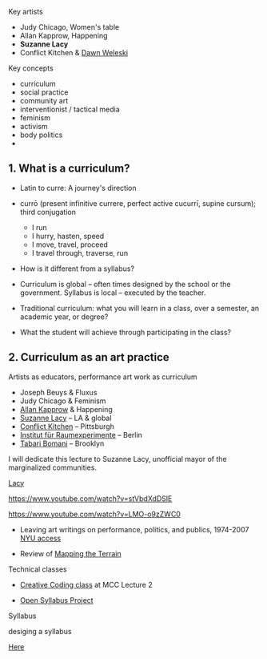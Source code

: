Key artists

- Judy Chicago, Women's table 
- Allan Kapprow, Happening 
- **Suzanne Lacy** 
- Conflict Kitchen & [Dawn Weleski](http://www.artpractical.com/column/visiting-artist-profiles-dawn-weleski/)

Key concepts 

- curriculum
- social practice 
- community art 
- interventionist / tactical media 
- feminism 
- activism 
- body politics 
- 

## 1. What is a curriculum?  

- Latin to curre:  A journey's direction  
- currō ‎(present infinitive currere, perfect active cucurrī, supine cursum); third conjugation

	-  I run   
	-  I hurry, hasten, speed
	- I move, travel, proceed
	- I travel through, traverse, run

- How is it different from a syllabus? 
- Curriculum is global – often times designed by the school or the government. Syllabus is local – executed by the teacher.
- Traditional curriculum: what you will learn in a class, over a semester, an academic year, or degree?  
- What the student will achieve through participating in the class? 


## 2. Curriculum as an art practice 

Artists as educators, performance art work as curriculum  

- Joseph Beuys & Fluxus 
- Judy Chicago & Feminism 
- [Allan Kapprow](https://en.wikipedia.org/wiki/Allan_Kaprow) & Happening 
- [Suzanne Lacy](https://suzannelacy.com) – LA & global 
- [Conflict Kitchen](http://conflictkitchen.org/) – Pittsburgh 
- [Institut für Raumexperimente](http://raumexperimente.net/en/) – Berlin
- [Tabari Bomani](http://creativetime.org/summit/2015/11/13/tabari-zaid-bomani/) – Brooklyn 



I will dedicate this lecture to Suzanne Lacy, unofficial mayor of the marginalized communities. 




[Lacy](https://www.youtube.com/watch?v=ie7A8F0D-k4)

https://www.youtube.com/watch?v=stVbdXdDSlE

https://www.youtube.com/watch?v=LMO-o9zZWC0

- Leaving art writings on performance, politics, and publics, 1974-2007 [NYU access](https://getit.library.nyu.edu/resolve?&ctx_ver=Z39.88-2004&ctx_enc=info:ofi/enc:UTF-8&ctx_tim=2017-01-27T11%3A44%3A12IST&url_ver=Z39.88-2004&url_ctx_fmt=infofi/fmt:kev:mtx:ctx&rfr_id=info:sid/primo.exlibrisgroup.com:primo-dedupmrg349133213&rft_val_fmt=info:ofi/fmt:kev:mtx:book&rft.genre=book&rft.jtitle=&rft.btitle=Leaving%20art%20writings%20on%20performance,%20politics,%20and%20publics,%201974-2007&rft.aulast=Lacy&rft.aufirst=Suzanne&rft.auinit=&rft.auinit1=&rft.auinitm=&rft.ausuffix=&rft.au=Lacy,%20Suzanne&rft.aucorp=&rft.volume=&rft.issue=&rft.part=&rft.quarter=&rft.ssn=&rft.spage=&rft.epage=&rft.pages=&rft.artnum=&rft.pub=Duke%20University%20Press&rft.place=Durham,%20NC&rft.issn=&rft.eissn=9780822345527%200822345528&rft.isbn=9780822391227&rft.sici=&rft.coden=&rft_id=info:doi/&rft.object_id=&rft.primo=dedupmrg349133213&rft.eisbn=&rft_dat=%3Cnyu_aleph%3E003834516%3C/nyu_aleph%3E%3Cgrp_id%3E405787452%3C/grp_id%3E%3Coa%3E%3C/oa%3E%3Curl%3E%3C/url%3E&rft_id=info:oai/&req.language=eng)

- Review of [Mapping the Terrain](http://www.afterall.org/journal/issue.27/mapping-the-terrain-again)


Technical classes 

- [Creative Coding class](http://composingdigitalmedia.org/s15_cc/html/schedule.html) at MCC 
Lecture 2

- [Open Syllabus Project](http://explorer.opensyllabusproject.org/) 



 Syllabus 

desiging a syllabus 

[Here](https://www.washington.edu/teaching/teaching-resources/preparing-to-teach/designing-your-course-and-syllabus/
)
